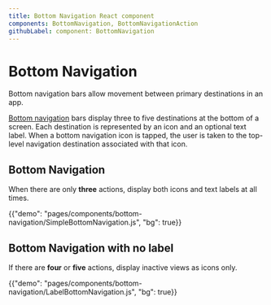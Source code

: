 ```yaml
---
title: Bottom Navigation React component
components: BottomNavigation, BottomNavigationAction
githubLabel: component: BottomNavigation
---
```


# Bottom Navigation

<p class="description">Bottom navigation bars allow movement between primary destinations in an app.</p>

[Bottom navigation](https://material.io/design/components/bottom-navigation.html) bars display three to five destinations at the bottom of a screen. Each destination is represented by an icon and an optional text label. When a bottom navigation icon is tapped, the user is taken to the top-level navigation destination associated with that icon.

## Bottom Navigation

When there are only **three** actions, display both icons and text labels at all times.

{{"demo": "pages/components/bottom-navigation/SimpleBottomNavigation.js", "bg": true}}

## Bottom Navigation with no label

If there are **four** or **five** actions, display inactive views as icons only.

{{"demo": "pages/components/bottom-navigation/LabelBottomNavigation.js", "bg": true}}
